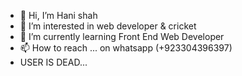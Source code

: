 - 👋 Hi, I’m Hani shah
- 👀 I’m interested in web developer & cricket
- 🌱 I’m currently learning  Front End Web Developer
- 📫 How to reach ... on whatsapp (+923304396397)
- USER IS DEAD...

<!---
Hanishah010/Hanishah010 is a ✨ special ✨ repository because its `README.md` (this file) appears on your GitHub profile.
You can click the Preview link to take a look at your changes.
--->

